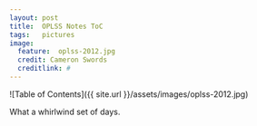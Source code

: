 ```yaml
---
layout: post
title:  OPLSS Notes ToC
tags:   pictures 
image:
  feature:  oplss-2012.jpg
  credit: Cameron Swords
  creditlink: #
---
```


![Table of Contents]({{ site.url }}/assets/images/oplss-2012.jpg)

What a whirlwind set of days.

